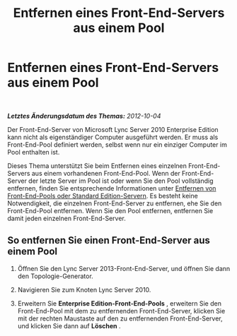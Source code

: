 ﻿---
title: Entfernen eines Front-End-Servers aus einem Pool
TOCTitle: Entfernen eines Front-End-Servers aus einem Pool
ms:assetid: 767225c9-7c0b-4d54-a407-d77134ba2abe
ms:mtpsurl: https://technet.microsoft.com/de-de/library/JJ688095(v=OCS.15)
ms:contentKeyID: 49890794
ms.date: 05/19/2016
mtps_version: v=OCS.15
ms.translationtype: HT
---

# Entfernen eines Front-End-Servers aus einem Pool

 

_**Letztes Änderungsdatum des Themas:** 2012-10-04_

Der Front-End-Server von Microsoft Lync Server 2010 Enterprise Edition kann nicht als eigenständiger Computer ausgeführt werden. Er muss als Front-End-Pool definiert werden, selbst wenn nur ein einziger Computer im Pool enthalten ist.

Dieses Thema unterstützt Sie beim Entfernen eines einzelnen Front-End-Servers aus einem vorhandenen Front-End-Pool. Wenn der Front-End-Server der letzte Server im Pool ist oder wenn Sie den Pool vollständig entfernen, finden Sie entsprechende Informationen unter [Entfernen von Front-End-Pools oder Standard Edition-Servern](remove-front-end-pool-or-standard-edition-server.md). Es besteht keine Notwendigkeit, die einzelnen Front-End-Server zu entfernen, ehe Sie den Front-End-Pool entfernen. Wenn Sie den Pool entfernen, entfernen Sie damit jeden einzelnen Front-End-Server.

## So entfernen Sie einen Front-End-Server aus einem Pool

1.  Öffnen Sie den Lync Server 2013-Front-End-Server, und öffnen Sie dann den Topologie-Generator.

2.  Navigieren Sie zum Knoten Lync Server 2010.

3.  Erweitern Sie **Enterprise Edition-Front-End-Pools** , erweitern Sie den Front-End-Pool mit dem zu entfernenden Front-End-Server, klicken Sie mit der rechten Maustaste auf den zu entfernenden Front-End-Server, und klicken Sie dann auf **Löschen** .

